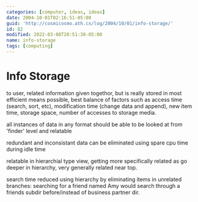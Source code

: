 ```yaml
---
categories: [computer, ideas, ideas]
date: 2004-10-01T02:16:51-05:00
guid: 'http://cosmicosmo.ath.cx/log/2004/10/01/info-storage/'
id: 82
modified: 2022-03-08T20:51:30-05:00
name: info-storage
tags: [computing]
---
```


Info Storage
============

to user, related information given togethor, but is really stored in most efficient means possible, best balance of factors such as access time (search, sort, etc), modification time (change data and append), new item time, storage space, number of accesses to storage media.

all instances of data in any format should be able to be looked at from 'finder' level and relatable

redundant and inconsistant data can be eliminated using spare cpu time during idle time

relatable in hierarchial type view, getting more specifically related as go deeper in hierarchy, very generally related near top.

search time reduced using hierarchy by eliminating items in unrelated branches: searching for a friend named Amy would search through a friends subdir before/instead of business partner dir.
